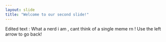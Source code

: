 ```yaml
---
layout: slide
title: "Welcome to our second slide!"
---
```

Edited text : What a nerd i am , cant think of a single meme rn !
Use the left arrow to go back!
